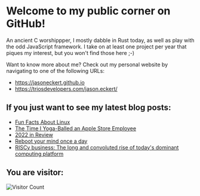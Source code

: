 # Welcome to my public corner on GitHub! 
An ancient C worshippper, I mostly dabble in Rust today, as well as play with the odd JavaScript framework.
I take on at least one project per year that piques my interest, but you won't find those here ;-)

Want to know more about me? Check out my personal website by navigating to one of the following URLs:
- https://jasoneckert.github.io
- https://triosdevelopers.com/jason.eckert/

## If you just want to see my latest blog posts:
<!-- BLOG-POST-LIST:START -->
- [Fun Facts About Linux](https://jasoneckert.github.io/myblog/linux-fun-facts/)
- [The Time I Yoga-Balled an Apple Store Employee](https://jasoneckert.github.io/myblog/the-time-i-yoga-balled-an-apple-store-employee/)
- [2022 in Review](https://jasoneckert.github.io/myblog/2022-in-review/)
- [Reboot your mind once a day](https://jasoneckert.github.io/myblog/tech-workers-should-meditate/)
- [RISCy business: The long and convoluted rise of today&#39;s dominant computing platform](https://jasoneckert.github.io/myblog/riscy-business/)
<!-- BLOG-POST-LIST:END -->

<!--
**jasoneckert/jasoneckert** is a ✨ _special_ ✨ repository because its `README.md` (this file) appears on your GitHub profile.

Here are some ideas to get you started:

- 🔭 I’m currently working on ...
- 🌱 I’m currently learning ...
- 👯 I’m looking to collaborate on ...
- 🤔 I’m looking for help with ...
- 💬 Ask me about ...
- 📫 How to reach me: ...
- 😄 Pronouns: ...
- ⚡ Fun fact: ...
-->
## You are visitor: 
![Visitor Count](https://profile-counter.glitch.me/jasoneckert/count.svg)
